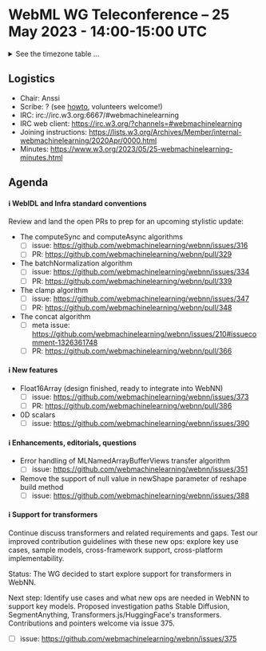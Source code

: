 # WebML WG Teleconference – 25 May 2023 - 14:00-15:00 UTC

<details><summary>See the timezone table ...</summary>
<table>
<tr><td> San Francisco (U.S.A. - California) <td> Thu, 25 May 2022 <td> 07:00 <td> UTC-7 hours
<tr><td> Boston (U.S.A. - Massachusetts) <td> Thu, 25 May 2022 <td> 10:00 <td> UTC-4 hours
<tr><td> London (United Kingdom - England) <td> Thu, 25 May 2022 <td> 15:00 <td> UTC+1 hours
<tr><td> Berlin (Germany) <td> Thu, 25 May 2022 <td> 16:00 <td> UTC+2 hours
<tr><td> Helsinki (Finland) <td> Thu, 25 May 2022 <td> 17:00 <td> UTC+3 hours
<tr><td> Shanghai (China) <td> Thu, 25 May 2022 <td> 22:00 <td> UTC+8 hours
<tr><td> Tokyo (Japan) <td> Thu, 25 May 2022 <td> 23:00 <td> UTC+9 hours
<tr><td> Corresponding UTC (GMT) <td> Thu, 25 May 2022 <td colspan=2> 14:00 UTC
</table>

Other locations: https://www.timeanddate.com/worldclock/fixedtime.html?iso=20230525T14
</details>

## Logistics

* Chair: Anssi
* Scribe: ? (see [howto](https://github.com/webmachinelearning/meetings/blob/main/scribe-howto.md), volunteers welcome!)
* IRC: irc://irc.w3.org:6667/#webmachinelearning
* IRC web client: https://irc.w3.org/?channels=#webmachinelearning
* Joining instructions: https://lists.w3.org/Archives/Member/internal-webmachinelearning/2020Apr/0000.html
* Minutes: https://www.w3.org/2023/05/25-webmachinelearning-minutes.html

## Agenda

#### ℹ️ WebIDL and Infra standard conventions

Review and land the open PRs to prep for an upcoming stylistic update:

- The computeSync and computeAsync algorithms
  - [ ] issue: https://github.com/webmachinelearning/webnn/issues/316
  - [ ] PR: https://github.com/webmachinelearning/webnn/pull/329

- The batchNormalization algorithm
  - [ ] issue: https://github.com/webmachinelearning/webnn/issues/334
  - [ ] PR: https://github.com/webmachinelearning/webnn/pull/339

- The clamp algorithm
  - [ ] issue: https://github.com/webmachinelearning/webnn/issues/347
  - [ ] PR: https://github.com/webmachinelearning/webnn/pull/348

- The concat algorithm
  - [ ] meta issue: https://github.com/webmachinelearning/webnn/issues/210#issuecomment-1326361748
  - [ ] PR: https://github.com/webmachinelearning/webnn/pull/366

#### ℹ️ New features

- Float16Array (design finished, ready to integrate into WebNN)
  - [ ] issue: https://github.com/webmachinelearning/webnn/issues/373
  - [ ] PR: https://github.com/webmachinelearning/webnn/pull/386

- 0D scalars
  - [ ] issue: https://github.com/webmachinelearning/webnn/issues/390
  
#### ℹ️ Enhancements, editorials, questions
  
- Error handling of MLNamedArrayBufferViews transfer algorithm
  - [ ] issue: https://github.com/webmachinelearning/webnn/issues/351

- Remove the support of null value in newShape parameter of reshape build method
  - [ ] issue: https://github.com/webmachinelearning/webnn/issues/388

#### ℹ️ Support for transformers

Continue discuss transformers and related requirements and gaps. Test our improved contribution guidelines with these new ops: explore key use cases, sample models, cross-framework support, cross-platform implementability.

Status: The WG decided to start explore support for transformers in WebNN.
  
Next step: Identify use cases and what new ops are needed in WebNN to support key models. Proposed investigation paths Stable Diffusion, SegmentAnything, Transformers.js/HuggingFace's transformers. Contributions and pointers welcome via issue 375.

- [ ] issue: https://github.com/webmachinelearning/webnn/issues/375
